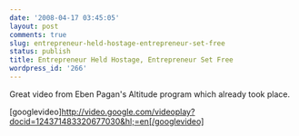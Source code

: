 ```yaml
---
date: '2008-04-17 03:45:05'
layout: post
comments: true
slug: entrepreneur-held-hostage-entrepreneur-set-free
status: publish
title: Entrepreneur Held Hostage, Entrepreneur Set Free
wordpress_id: '266'
---
```


Great video from Eben Pagan's Altitude program which already took place.

[googlevideo]http://video.google.com/videoplay?docid=124371483320677030&hl;=en[/googlevideo] 
